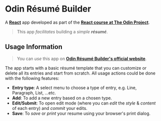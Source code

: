 # Odin Résumé Builder

A [**React**](https://react.dev/) app developed as part of the [**React course at The Odin Project**](https://www.theodinproject.com/paths/full-stack-javascript/courses/react).

> This app _facilitates_ building a _simple **résumé**_.

## Usage Information

> You can _use_ this app on [**Odin Résumé Builder's official website**](https://odin-resume-builder.pages.dev/).

The app starts with a basic résumé template that you can customize or delete all its entries and start from scratch. All usage actions could be done with the following features:

- **Entry type**: A select menu to choose a type of entry, e.g. Line, Paragraph, List, ...etc.
- **Add**: To add a new entry based on a chosen type.
- **Edit/Submit**: To open edit mode (where you can _edit_ the _style_ & _content_ of each entry) and _commit_ your edits.
- **Save**: To _save_ or _print_ your resume using your browser's print dialog.
